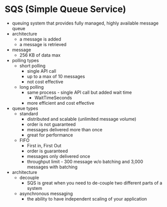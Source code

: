 # SQS (Simple Queue Service)

- queuing system that provides fully managed, highly available message queue
- architecture
  - a message is added
  - a message is retrieved
- message
  - 256 KB of data max
- polling types
  - short polling
    - single API call
    - up to a max of 10 messages
    - not cost effective
  - long polling
    - same process - single API call but added wait time
      - WaitTimeSeconds
    - more efficient and cost effective
- queue types
  - standard
    - distributed and scalable (unlimited message volume)
    - order is not guaranteed
    - messages delivered more than once
    - great for performance
  - FIFO
    - First in, First Out
    - order is guaranteed
    - messages only delivered once
    - throughput limit - 300 message w/o batching and 3,000 messages with batching
- architecture
  - decouple
    - SQS is great when you need to de-couple two different parts of a system
  - asynchronous messaging
    - the ability to have independent scaling of your application
